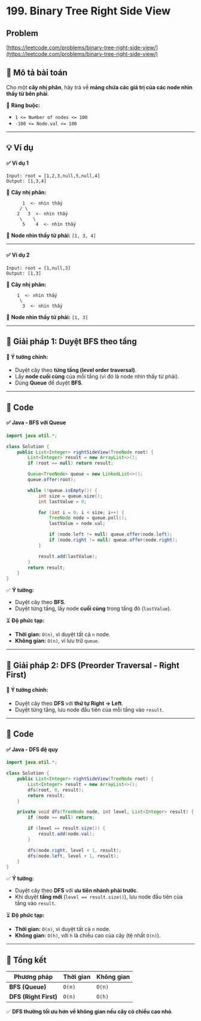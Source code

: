 # 199. Binary Tree Right Side View

## Problem

[https://leetcode.com/problems/binary-tree-right-side-view/](https://leetcode.com/problems/binary-tree-right-side-view/)

## **📌 Mô tả bài toán**

Cho một **cây nhị phân**, hãy trả về **mảng chứa các giá trị của các node nhìn thấy từ bên phải**.

📌 **Ràng buộc:**

* `1 <= Number of nodes <= 100`
* `-100 <= Node.val <= 100`

***

## **💡 Ví dụ**

#### ✅ **Ví dụ 1**

```
Input: root = [1,2,3,null,5,null,4]
Output: [1,3,4]
```

📌 **Cây nhị phân:**

```
      1  <- nhìn thấy
     / \
    2   3  <- nhìn thấy
     \    \
      5    4  <- nhìn thấy
```

🔹 **Node nhìn thấy từ phải:** `[1, 3, 4]`

***

#### ✅ **Ví dụ 2**

```
Input: root = [1,null,3]
Output: [1,3]
```

📌 **Cây nhị phân:**

```
    1  <- nhìn thấy
     \
      3  <- nhìn thấy
```

🔹 **Node nhìn thấy từ phải:** `[1, 3]`

***

## **🚀 Giải pháp 1: Duyệt BFS theo tầng**

#### 📌 **Ý tưởng chính:**

* Duyệt cây theo **từng tầng (level order traversal)**.
* Lấy **node cuối cùng** của mỗi tầng (vì đó là node nhìn thấy từ phải).
* Dùng **Queue** để duyệt **BFS**.

***

## 📜 Code

#### ✅ **Java - BFS với Queue**

```java
import java.util.*;

class Solution {
    public List<Integer> rightSideView(TreeNode root) {
        List<Integer> result = new ArrayList<>();
        if (root == null) return result;

        Queue<TreeNode> queue = new LinkedList<>();
        queue.offer(root);

        while (!queue.isEmpty()) {
            int size = queue.size();
            int lastValue = 0;

            for (int i = 0; i < size; i++) {
                TreeNode node = queue.poll();
                lastValue = node.val;

                if (node.left != null) queue.offer(node.left);
                if (node.right != null) queue.offer(node.right);
            }

            result.add(lastValue);
        }
        return result;
    }
}
```

✅ **Ý tưởng:**

* Duyệt cây theo **BFS**.
* Duyệt từng tầng, lấy node **cuối cùng** trong tầng đó (`lastValue`).

⏳ **Độ phức tạp:**

* **Thời gian:** `O(n)`, vì duyệt tất cả `n` node.
* **Không gian:** `O(n)`, vì lưu trữ `queue`.

***

## **🚀 Giải pháp 2: DFS (Preorder Traversal - Right First)**

#### 📌 **Ý tưởng chính:**

* Duyệt cây theo **DFS** với **thứ tự Right -> Left**.
* Duyệt từng tầng, lưu node đầu tiên của mỗi tầng vào `result`.

***

## 📜 Code

#### ✅ **Java - DFS đệ quy**

```java
import java.util.*;

class Solution {
    public List<Integer> rightSideView(TreeNode root) {
        List<Integer> result = new ArrayList<>();
        dfs(root, 0, result);
        return result;
    }

    private void dfs(TreeNode node, int level, List<Integer> result) {
        if (node == null) return;

        if (level == result.size()) {
            result.add(node.val);
        }

        dfs(node.right, level + 1, result);
        dfs(node.left, level + 1, result);
    }
}
```

✅ **Ý tưởng:**

* Duyệt cây theo **DFS** với **ưu tiên nhánh phải trước**.
* Khi duyệt **tầng mới** (`level == result.size()`), lưu node đầu tiên của tầng vào `result`.

⏳ **Độ phức tạp:**

* **Thời gian:** `O(n)`, vì duyệt tất cả `n` node.
* **Không gian:** `O(h)`, với `h` là chiều cao của cây (tệ nhất `O(n)`).

***

## **📌 Tổng kết**

| Phương pháp           | Thời gian | Không gian |
| --------------------- | --------- | ---------- |
| **BFS (Queue)**       | `O(n)`    | `O(n)`     |
| **DFS (Right First)** | `O(n)`    | `O(h)`     |

✅ **DFS thường tối ưu hơn về không gian nếu cây có chiều cao nhỏ**.
